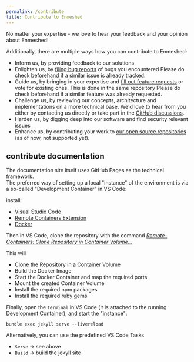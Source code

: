 ```yaml
---
permalink: /contribute
title: Contribute to Enmeshed
---
```


No matter your expertise - we love to hear your feedback and your opinion about Enmeshed!

Additionally, there are multiple ways how you can contribute to Enmeshed:

- Inform us, by providing feedback to our solutions
- Enlighten us, by [filing bug reports](https://github.com/nmshd/feedback/issues/new/choose) of bugs you encountered
  Please do check beforehand if a similar issue is already tracked.
- Guide us, by bringing in your expertise and [fill out feature requests](https://github.com/nmshd/feedback/issues/new/choose) or vote for existing ones. This is done in the same repository
  Please do check beforehand if a similar feature was already requested.
- Challenge us, by reviewing our concepts, architecture and implementations on a more technical base. We'd love to hear from you either by contacting us directly or take part in the [GitHub discussions](https://github.com/nmshd/feedback/discussions).
- Harden us, by digging deep into our software and find security relevant issues
- Enhance us, by contributing your work to [our open source repositories](https://github.com/nmshd) (as of now, not supported yet).

## contribute documentation

The documentation site itself uses GitHub Pages as the technical framework.  
The preferred way of setting up a local "instance" of the environment is via a so-called "Development Container" in VS Code:

install:

- [Visual Studio Code](https://code.visualstudio.com/)
- [Remote Containers Extension](https://marketplace.visualstudio.com/items?itemName=ms-vscode-remote.remote-containers)
- [Docker](https://code.visualstudio.com/docs/remote/containers)

Then in VS Code, clone the repository with the command _[Remote-Containers: Clone Repository in Container Volume...](https://code.visualstudio.com/docs/remote/containers-advanced#_use-clone-repository-in-container-volume)_

This will

- Clone the Repository in a Container Volume
- Build the Docker Image
- Start the Docker Container and map the required ports
- Mount the created Container Volume
- Install the required npm packages
- Install the required ruby gems

Finally, open the `Terminal` in VS Code (it is attached to the running Development Container), and start the "instance":

```shell
bundle exec jekyll serve --livereload
```

Alternatively, you can use the predefined VS Code Tasks

- `Serve` &rarr; see above
- `Build` &rarr; build the jekyll site
